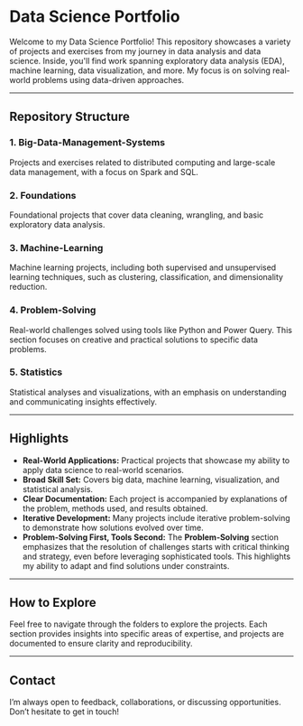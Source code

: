 # Data Science Portfolio

Welcome to my Data Science Portfolio! This repository showcases a variety of projects and exercises from my journey in data analysis and data science. Inside, you'll find work spanning exploratory data analysis (EDA), machine learning, data visualization, and more. My focus is on solving real-world problems using data-driven approaches.

---

## Repository Structure

### 1. **Big-Data-Management-Systems**
   Projects and exercises related to distributed computing and large-scale data management, with a focus on Spark and SQL.

### 2. **Foundations**
   Foundational projects that cover data cleaning, wrangling, and basic exploratory data analysis.

### 3. **Machine-Learning**
   Machine learning projects, including both supervised and unsupervised learning techniques, such as clustering, classification, and dimensionality reduction.

### 4. **Problem-Solving**
   Real-world challenges solved using tools like Python and Power Query. This section focuses on creative and practical solutions to specific data problems.

### 5. **Statistics**
   Statistical analyses and visualizations, with an emphasis on understanding and communicating insights effectively.

---

## Highlights

- **Real-World Applications:** Practical projects that showcase my ability to apply data science to real-world scenarios.
- **Broad Skill Set:** Covers big data, machine learning, visualization, and statistical analysis.
- **Clear Documentation:** Each project is accompanied by explanations of the problem, methods used, and results obtained.
- **Iterative Development:** Many projects include iterative problem-solving to demonstrate how solutions evolved over time.
- **Problem-Solving First, Tools Second:** The **Problem-Solving** section emphasizes that the resolution of challenges starts with critical thinking and strategy, even before leveraging sophisticated tools. This highlights my ability to adapt and find solutions under constraints.


---

## How to Explore
Feel free to navigate through the folders to explore the projects. Each section provides insights into specific areas of expertise, and projects are documented to ensure clarity and reproducibility.

---

## Contact
I’m always open to feedback, collaborations, or discussing opportunities. Don’t hesitate to get in touch!
